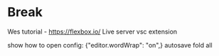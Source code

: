 # Break
Wes tutorial - https://flexbox.io/
Live server vsc extension

show how to open config:
{"editor.wordWrap": "on",}
autosave
fold all
